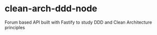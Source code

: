 # clean-arch-ddd-node
Forum based API built with Fastify to study DDD  and Clean Architecture principles
